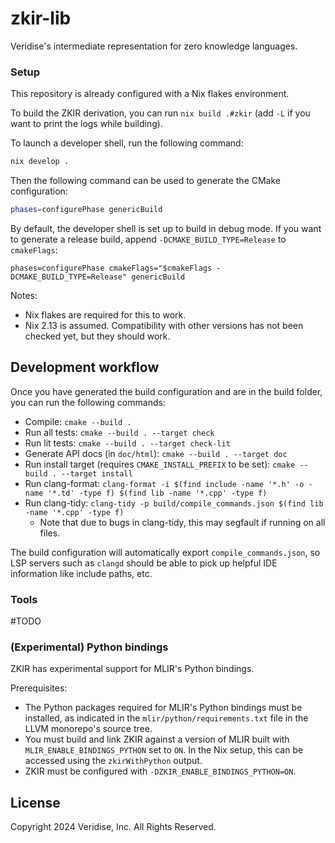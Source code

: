 # zkir-lib

Veridise's intermediate representation for zero knowledge languages.

### Setup

This repository is already configured with a Nix flakes environment.

To build the ZKIR derivation, you can run `nix build .#zkir` (add `-L` if you
want to print the logs while building).

To launch a developer shell, run the following command:

```bash
nix develop .
```

Then the following command can be used to generate the CMake configuration:

```bash
phases=configurePhase genericBuild
```

By default, the developer shell is set up to build in debug mode. If you want to
generate a release build, append `-DCMAKE_BUILD_TYPE=Release` to `cmakeFlags`:

```
phases=configurePhase cmakeFlags="$cmakeFlags -DCMAKE_BUILD_TYPE=Release" genericBuild
```

Notes:

* Nix flakes are required for this to work.
* Nix 2.13 is assumed. Compatibility with other versions has not been checked
  yet, but they should work.

## Development workflow

Once you have generated the build configuration and are in the build folder, you
can run the following commands:

* Compile: `cmake --build .`
* Run all tests: `cmake --build . --target check`
* Run lit tests: `cmake --build . --target check-lit`
* Generate API docs (in `doc/html`): `cmake --build . --target doc`
* Run install target (requires `CMAKE_INSTALL_PREFIX` to be set):
  `cmake --build . --target install`
* Run clang-format: `clang-format -i $(find include -name '*.h' -o -name '*.td' -type f) $(find lib -name '*.cpp' -type f)`
* Run clang-tidy: `clang-tidy -p build/compile_commands.json $(find lib -name '*.cpp' -type f)`
  * Note that due to bugs in clang-tidy, this may segfault if running on all files.

The build configuration will automatically export `compile_commands.json`, so
LSP servers such as `clangd` should be able to pick up helpful IDE information
like include paths, etc.

### Tools

#TODO

### (Experimental) Python bindings

ZKIR has experimental support for MLIR's Python bindings.

Prerequisites:
* The Python packages required for MLIR's Python bindings must be installed, as
  indicated in the `mlir/python/requirements.txt` file in the LLVM monorepo's
  source tree.
* You must build and link ZKIR against a version of MLIR built with
  `MLIR_ENABLE_BINDINGS_PYTHON` set to `ON`. In the Nix setup, this can be
  accessed using the `zkirWithPython` output.
* ZKIR must be configured with `-DZKIR_ENABLE_BINDINGS_PYTHON=ON`.

## License

Copyright 2024 Veridise, Inc. All Rights Reserved.
